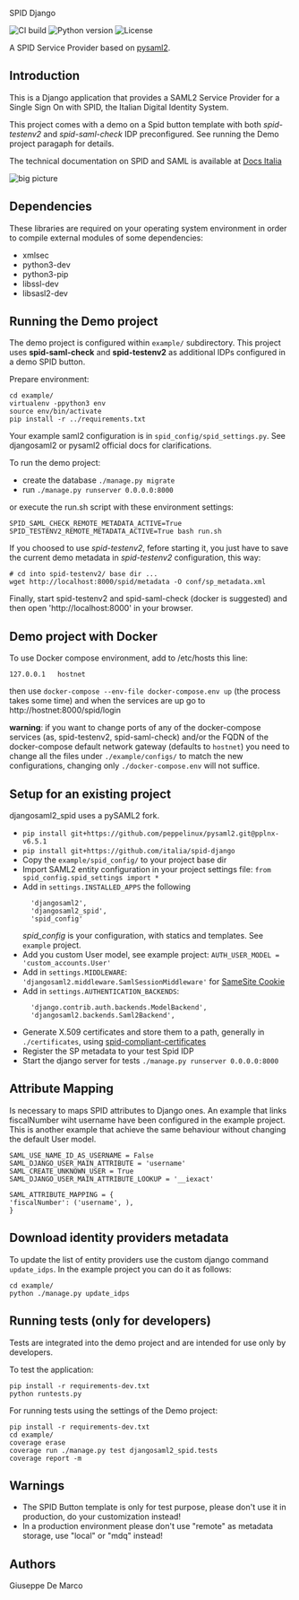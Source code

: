 SPID Django

![CI build](https://github.com/italia/spid-django/workflows/spid-django/badge.svg)
![Python version](https://img.shields.io/badge/license-Apache%202-blue.svg)
![License](https://img.shields.io/badge/python-3.7%20%7C%203.8%20%7C%203.9-blue.svg)


A SPID Service Provider based on [pysaml2](https://github.com/identitypython/pysaml2).


Introduction
------------

This is a Django application that provides a SAML2 Service Provider
for a Single Sign On with SPID, the Italian Digital Identity System.

This project comes with a demo on a Spid button template with both *spid-testenv2*
and *spid-saml-check* IDP preconfigured. See running the Demo project paragaph for details.

The technical documentation on SPID and SAML is available at [Docs Italia](https://docs.italia.it/italia/spid/spid-regole-tecniche/it/34.1.1/index.html)

![big picture](gallery/animated.gif)


Dependencies
------------

These libraries are required on your operating system environment
in order to compile external modules of some dependencies:

- xmlsec
- python3-dev
- python3-pip
- libssl-dev
- libsasl2-dev


Running the Demo project
------------------------

The demo project is configured within `example/` subdirectory.
This project uses **spid-saml-check** and **spid-testenv2** as
additional IDPs configured in a demo SPID button.

Prepare environment:
````
cd example/
virtualenv -ppython3 env
source env/bin/activate
pip install -r ../requirements.txt
````

Your example saml2 configuration is in `spid_config/spid_settings.py`.
See djangosaml2 or pysaml2 official docs for clarifications.

To run the demo project:
 - create the database `./manage.py migrate`
 - run `./manage.py runserver 0.0.0.0:8000`

or execute the run.sh script with these environment settings:

 ````
 SPID_SAML_CHECK_REMOTE_METADATA_ACTIVE=True SPID_TESTENV2_REMOTE_METADATA_ACTIVE=True bash run.sh
 ````

If you choosed to use *spid-testenv2*, fefore starting it, you just have to save the
current demo metadata in *spid-testenv2* configuration, this way:

````
# cd into spid-testenv2/ base dir ...
wget http://localhost:8000/spid/metadata -O conf/sp_metadata.xml
````

Finally, start spid-testenv2 and spid-saml-check (docker is suggested) and
then open 'http://localhost:8000' in your browser.


Demo project with Docker
------------------------

To use Docker compose environment, add to /etc/hosts this line:
````
127.0.0.1	hostnet
````

then use `docker-compose --env-file docker-compose.env up` (the process takes some time) and when the services are up go to http://hostnet:8000/spid/login

**warning**: if you want to change ports of any of the docker-compose services (as, spid-testenv2, spid-saml-check) and/or the FQDN of the docker-compose default network gateway (defaults to `hostnet`) you need to change all the files
under `./example/configs/` to match the new configurations, changing only `./docker-compose.env` will not suffice.


Setup for an existing project
-----------------------------

djangosaml2_spid uses a pySAML2 fork.

* `pip install git+https://github.com/peppelinux/pysaml2.git@pplnx-v6.5.1`
* `pip install git+https://github.com/italia/spid-django`
* Copy the `example/spid_config/` to your project base dir
* Import SAML2 entity configuration in your project settings file: `from spid_config.spid_settings import *`
* Add in `settings.INSTALLED_APPS` the following
  ```
    'djangosaml2',
    'djangosaml2_spid',
    'spid_config'
  ```
  _spid_config_ is your configuration, with statics and templates. See `example` project.
* Add you custom User model, see example project: `AUTH_USER_MODEL = 'custom_accounts.User'`
* Add in `settings.MIDDLEWARE`: `'djangosaml2.middleware.SamlSessionMiddleware'` for [SameSite Cookie](https://github.com/knaperek/djangosaml2#samesite-cookie)
* Add in `settings.AUTHENTICATION_BACKENDS`:
  ```
    'django.contrib.auth.backends.ModelBackend',
    'djangosaml2.backends.Saml2Backend',
  ```
* Generate X.509 certificates and store them to a path, generally in `./certificates`, using [spid-compliant-certificates](https://github.com/italia/spid-compliant-certificates)
* Register the SP metadata to your test Spid IDP
* Start the django server for tests `./manage.py runserver 0.0.0.0:8000`


Attribute Mapping
-----------------
Is necessary to maps SPID attributes to Django ones.
An example that links fiscalNumber wiht username have been configured in the example project.
This is another example that achieve the same behaviour without changing the default User model.

````
SAML_USE_NAME_ID_AS_USERNAME = False
SAML_DJANGO_USER_MAIN_ATTRIBUTE = 'username'
SAML_CREATE_UNKNOWN_USER = True
SAML_DJANGO_USER_MAIN_ATTRIBUTE_LOOKUP = '__iexact'

SAML_ATTRIBUTE_MAPPING = {
'fiscalNumber': ('username', ),
}
````

Download identity providers metadata
-----------------------------------

To update the list of entity providers use the custom django command `update_idps`.
In the example project you can do it as follows:

````
cd example/
python ./manage.py update_idps
````

Running tests (only for developers)
-----------------------------------

Tests are integrated into the demo project and are intended for use
only by developers.

To test the application:
````
pip install -r requirements-dev.txt
python runtests.py
````

For running tests using the settings of the Demo project:
````
pip install -r requirements-dev.txt
cd example/
coverage erase
coverage run ./manage.py test djangosaml2_spid.tests
coverage report -m
````


Warnings
--------

- The SPID Button template is only for test purpose, please don't use it in production, do your customization instead!
- In a production environment please don't use "remote" as metadata storage, use "local" or "mdq" instead!

Authors
------------

Giuseppe De Marco
